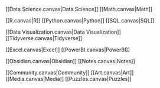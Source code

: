 
[[Data Science.canvas|Data Science]]
[[Math.canvas|Math]]

[[R.canvas|R]]
[[Python.canvas|Python]]
[[SQL.canvas|SQL]]

[[Data Visualization.canvas|Data Visualization]]
[[Tidyverse.canvas|Tidyverse]]

[[Excel.canvas|Excel]]
[[PowerBI.canvas|PowerBI]]

[[Obsidian.canvas|Obsidian]]
[[Notes.canvas|Notes]]

[[Community.canvas|Community]]
[[Art.canvas|Art]]
[[Media.canvas|Media]]
[[Puzzles.canvas|Puzzles]]


